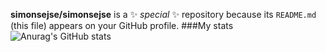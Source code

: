 
**simonsejse/simonsejse** is a ✨ _special_ ✨ repository because its `README.md` (this file) appears on your GitHub profile.
###My stats
![Anurag's GitHub stats](https://github-readme-stats.vercel.app/api?username=simonsejse&show_icons=true&theme=radical)
